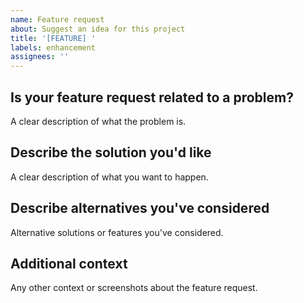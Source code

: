 ```yaml
---
name: Feature request
about: Suggest an idea for this project
title: '[FEATURE] '
labels: enhancement
assignees: ''
---
```


## Is your feature request related to a problem?
A clear description of what the problem is.

## Describe the solution you'd like
A clear description of what you want to happen.

## Describe alternatives you've considered
Alternative solutions or features you've considered.

## Additional context
Any other context or screenshots about the feature request.

